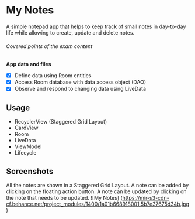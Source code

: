# My Notes

A simple notepad app that helps to keep track of small notes in day-to-day life while allowing to create, update and delete notes. 

###### Covered points of the exam content 

**App data and files**
- [x] Define data using Room entities
- [x] Access Room database with data access object (DAO)
- [x] Observe and respond to changing data using LiveData

## Usage
* RecyclerView (Staggered Grid Layout)
* CardView 
* Room
* LiveData
* ViewModel
* Lifecycle

## Screenshots
All the notes are shown in a Staggered Grid Layout. A note can be added by clicking on the floating action button. A note can be updated by clicking on the note that needs to be updated. 
![My Notes] (https://mir-s3-cdn-cf.behance.net/project_modules/1400/1a01b668918001.5b7e37675d34b.jpg)

